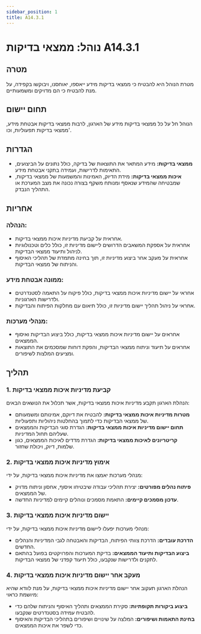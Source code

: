 ```yaml
---
sidebar_position: 1
title: A14.3.1
---
```



# נוהל: ממצאי בדיקות A14.3.1

## מטרה
מטרת הנוהל היא להבטיח כי ממצאי בדיקות מידע ייאספו, יאוחסנו, ויבוקשו בקפידה, על מנת להבטיח כי הם מדויקים ומשמעותיים.

## תחום יישום
הנוהל חל על כל ממצאי בדיקות מידע של הארגון, לרבות ממצאי בדיקות אבטחת מידע, ממצאי בדיקות תפעוליות, וכו'.

## הגדרות
- **ממצאי בדיקות:** מידע המתאר את התוצאות של בדיקה, כולל נתונים על הביצועים, התאימות לדרישות, ועמידה בתקני אבטחת מידע.
- **איכות ממצאי בדיקות:** מידת הדיוק, האמינות והמשמעות של ממצאי בדיקות, שמבטיחה שהמידע שנאסף ומנותח משקף בצורה נכונה את מצב המערכת או התהליך הנבדק.

## אחריות
### הנהלה:
- אחראית על קביעת מדיניות איכות ממצאי בדיקות.
- אחראית על אספקת המשאבים הדרושים ליישום מדיניות זו, כולל כלים וטכנולוגיות לניהול ותיעוד ממצאי הבדיקות.
- אחראית על מעקב אחר ביצוע מדיניות זו, תוך בחינה מתמדת של תהליכי האיסוף והניתוח של ממצאי הבדיקות.

### ממונה אבטחת מידע:
- אחראי על יישום מדיניות איכות ממצאי בדיקות, כולל פיקוח על התאמה לסטנדרטים ולדרישות הארגוניות.
- אחראי על ניהול תהליך יישום מדיניות זו, כולל תיאום עם מחלקות הפיתוח והבדיקות.

### מנהלי מערכות:
- אחראים על יישום מדיניות איכות ממצאי בדיקות, כולל ביצוע הבדיקות ואיסוף הממצאים.
- אחראים על תיעוד וניתוח ממצאי הבדיקות, והפקת דוחות שמסכמים את התוצאות ומציעים המלצות לשיפורים.

## תהליך
### 1. קביעת מדיניות איכות ממצאי בדיקות
הנהלת הארגון תקבע מדיניות איכות ממצאי בדיקות, אשר תכלול את הנושאים הבאים:
- **מטרות מדיניות איכות ממצאי בדיקות:** להבטיח את דיוקם, אמינותם ומשמעותם של ממצאי הבדיקות כדי לתמוך בהחלטות ניהוליות ותפעוליות.
- **תחום יישום מדיניות איכות ממצאי בדיקות:** הגדרת סוגי הבדיקות והממצאים שעליהם תחול המדיניות.
- **קריטריונים לאיכות ממצאי בדיקות:** הגדרת מדדים לאיכות הממצאים, כגון שלמות, דיוק, ויכולת שחזור.

### 2. אימוץ מדיניות איכות ממצאי בדיקות
מנהלי מערכות יאמצו את מדיניות איכות ממצאי בדיקות, על ידי:
- **פיתוח נהלים מפורטים:** יצירת תהליכי עבודה שיבטיחו איסוף, אחסון וניתוח מדויק של הממצאים.
- **עדכון מסמכים קיימים:** התאמת מסמכים ונוהלים קיימים למדיניות החדשה.

### 3. יישום מדיניות איכות ממצאי בדיקות
מנהלי מערכות יפעלו ליישום מדיניות איכות ממצאי בדיקות, על ידי:
- **הדרכת עובדים:** הדרכת צוותי הפיתוח, הבדיקות והאבטחה לגבי המדיניות והנהלים החדשים.
- **ביצוע הבדיקות ותיעוד הממצאים:** בדיקת המערכות והפרויקטים בפועל בהתאם לתקנים ולדרישות שנקבעו, כולל תיעוד קפדני של ממצאי הבדיקות.

### 4. מעקב אחר יישום מדיניות איכות ממצאי בדיקות
הנהלת הארגון תעקוב אחר יישום מדיניות איכות ממצאי בדיקות, על מנת לוודא שהיא מיושמת כראוי:
- **ביצוע ביקורות תקופתיות:** סקירת הממצאים ותהליך האיסוף והניתוח שלהם כדי להבטיח עמידה בסטנדרטים שנקבעו.
- **בחינת התאמות ושיפורים:** המלצה על שינויים ושיפורים בתהליכי הבדיקות והאיסוף כדי לשפר את איכות הממצאים.
